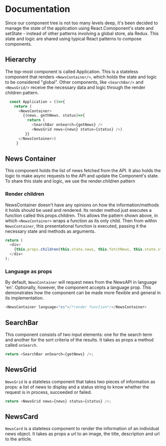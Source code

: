 # Documentation

Since our component tree is not too many levels deep, it's been decided to manage the state of the application using React.Comoponent's state and setState - instead of other patterns involving a global store, ala Redux. This state and logic are shared using typical React patterns to compose components.

## Hierarchy

The top-most component is called Application. This is a stateless component that renders `<NewsContainer/>`, which holds the state and logic to be considered "global". Other components, like `<SearchBar/>` and `<NewsGrid/>` receive the necessary data and logic through the render children pattern.

```javascript
  const Application = ()=>{
    return (
      <NewsContainer>
        {(news, gethNews, status)=>{
          return (
            <SearchBar onSearch={getNews} />
            <NewsGrid news={news} status={status} />)
         }}
      </NewsContainer>)
     }
```

## News Container

This component holds the list of news fetched from the API. It also holds the logic to make async requests to the API and update the Component's state. To share this state and logic, we use the render.children pattern

### Render children

NewsContainer doesn't have any opinions on how the information/methods it holds should be used and rendered. Its render method just executes a function called this.props.children. This allows the pattern shown above, in which `<NewsContainer>` wraps a function as its only child. Then from within `NewsContainer`, this presentational function is executed, passing it the necessary state and methods as arguments.

```javascript
return (
  <div>
    {this.props.children(this.state.news, this.fetchNews, this.state.status)}
  </div>
);
```

### Language as props

By default, `NewsContainer` will request news from the NewsAPI in language 'en'. Optionally, however, the component accepts a language prop. This demonstrates how the component can be made more flexible and general in its implementation.

```javascript
<NewsContainer language="es">/*render function*/</NewsContainer>
```

## SearchBar

This component consists of two input elements: one for the search term and another for the sort criteria of the results. It takes as props a method called `onSearch`.

```javascript
return <SearchBar onSearch={getNews} />;
```

## NewsGrid

`NewsGrid` is a stateless component that takes two pieces of information as props: a list of news to display and a status string to know whether the request is in process, succeeded or failed.

```javascript
return <NewsGrid news={news} status={status} />;
```

## NewsCard

`NewsCard` is a stateless component to render the information of an individual news object. It takes as props a url to an image, the title, description and url to the article.
